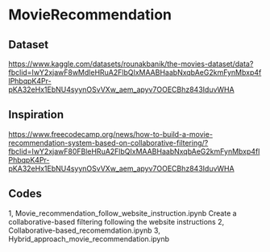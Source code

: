 # MovieRecommendation
## Dataset 
https://www.kaggle.com/datasets/rounakbanik/the-movies-dataset/data?fbclid=IwY2xjawF8wMdleHRuA2FlbQIxMAABHaabNxqbAeG2kmFynMbxp4flPhbqpK4Pr-pKA32eHx1EbNU4syynOSvVXw_aem_apyv7OOECBhz843IduvWHA 

## Inspiration 
https://www.freecodecamp.org/news/how-to-build-a-movie-recommendation-system-based-on-collaborative-filtering/?fbclid=IwY2xjawF80FBleHRuA2FlbQIxMAABHaabNxqbAeG2kmFynMbxp4flPhbqpK4Pr-pKA32eHx1EbNU4syynOSvVXw_aem_apyv7OOECBhz843IduvWHA 

## Codes
1, Movie_recommendation_follow_website_instruction.ipynb
Create a collaborative-based filtering following the website instructions
2, Collaborative-based_recomemdation.ipynb
3, Hybrid_approach_movie_recommendation.ipynb 
